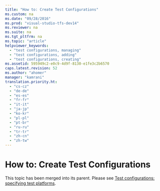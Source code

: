 ```yaml
---
title: "How to: Create Test Configurations"
ms.custom: na
ms.date: "09/28/2016"
ms.prod: "visual-studio-tfs-dev14"
ms.reviewer: na
ms.suite: na
ms.tgt_pltfrm: na
ms.topic: "article"
helpviewer_keywords: 
  - "test configurations, managing"
  - "test configurations, adding"
  - "test configurations, creating"
ms.assetid: 595949c2-e0c9-4d9f-8130-e1fe3c2b6570
caps.latest.revision: 52
ms.author: "ahomer"
manager: "kamrani"
translation.priority.ht: 
  - "cs-cz"
  - "de-de"
  - "es-es"
  - "fr-fr"
  - "it-it"
  - "ja-jp"
  - "ko-kr"
  - "pl-pl"
  - "pt-br"
  - "ru-ru"
  - "tr-tr"
  - "zh-cn"
  - "zh-tw"
---
```

# How to: Create Test Configurations
This topic has been merged into its parent. Please see [Test configurations: specifying test platforms](../test/test-configurations--specifying-test-platforms.md).